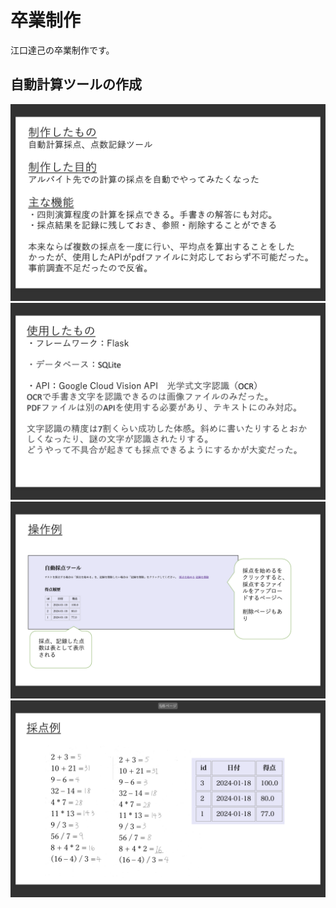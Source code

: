 # 卒業制作
江口達己の卒業制作です。

## 自動計算ツールの作成
![](./GRpic_1.png)
![](./GRpic_2.png)
![](./GRpic_3.png)
![](./GRpic_4.png)

